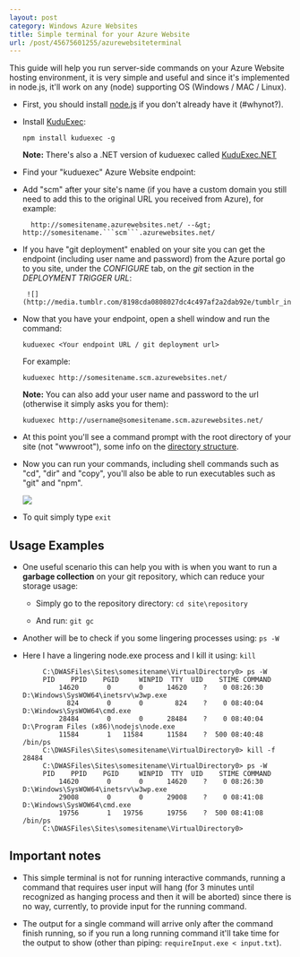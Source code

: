 ```yaml
---
layout: post
category: Windows Azure Websites
title: Simple terminal for your Azure Website
url: /post/45675601255/azurewebsiteterminal
---
```


This guide will help you run server-side commands on your Azure Website hosting environment, it is very simple and useful and since it's implemented in node.js, it'll work on any (node) supporting OS (Windows / MAC / Linux).


- First, you should install [node.js](http://nodejs.org/) if you don't already have it (#whynot?).

- Install [KuduExec](http://github.com/projectkudu/KuduExec):

    ```npm install kuduexec -g```

    **Note:** There's also a .NET version of kuduexec called [KuduExec.NET](https://github.com/projectkudu/KuduExec.NET)

- Find your "kuduexec" Azure Website endpoint:

 - Add "scm" after your site's name (if you have a custom domain you still need to add this to the original URL you received from Azure), for example:
   
         http://somesitename.azurewebsites.net/ --&gt; http://somesitename.```scm```.azurewebsites.net/

 - If you have "git deployment" enabled on your site you can get the endpoint (including user name and password) from the Azure portal go to you site, under the *CONFIGURE* tab, on the *git* section in the *DEPLOYMENT TRIGGER URL*:

        ![](http://media.tumblr.com/8198cda0808027dc4c497af2a2dab92e/tumblr_inline_mjujt54Sf01qz4rgp.png)

- Now that you have your endpoint, open a shell window and run the command:

    ```kuduexec <Your endpoint URL / git deployment url>```

    For example:

    ```kuduexec http://somesitename.scm.azurewebsites.net/```

    **Note:** You can also add your user name and password to the url (otherwise it simply asks you for them):

    ```kuduexec http://username@somesitename.scm.azurewebsites.net/```

- At this point you'll see a command prompt with the root directory of your site (not "wwwroot"), some info on the [directory structure](https://github.com/projectkudu/kudu/wiki/File-structure-on-azure).

- Now you can run your commands, including shell commands such as "cd", "dir" and "copy", you'll also be able to run executables such as "git" and "npm".

    ![](http://media.tumblr.com/4ed73405533466c160ba3b8813410293/tumblr_inline_mjtbgdkD031qz4rgp.png)

- To quit simply type ```exit```

## Usage Examples

- One useful scenario this can help you with is when you want to run a **garbage collection** on your git repository, which can reduce your storage usage:
  - Simply go to the repository directory: ```cd site\repository```

  - And run: ```git gc```

- Another will be to check if you some lingering processes using: ```ps -W```

 - Here I have a lingering node.exe process and I kill it using: ```kill```

			C:\DWASFiles\Sites\somesitename\VirtualDirectory0> ps -W
			PID    PPID    PGID     WINPID  TTY  UID    STIME COMMAND
			    14620       0       0      14620    ?    0 08:26:30 D:\Windows\SysWOW64\inetsrv\w3wp.exe
			      824       0       0        824    ?    0 08:40:04 D:\Windows\SysWOW64\cmd.exe
			    28484       0       0      28484    ?    0 08:40:04 D:\Program Files (x86)\nodejs\node.exe
			    11584       1   11584      11584    ?  500 08:40:48 /bin/ps
			C:\DWASFiles\Sites\somesitename\VirtualDirectory0> kill -f 28484
			C:\DWASFiles\Sites\somesitename\VirtualDirectory0> ps -W
			PID    PPID    PGID     WINPID  TTY  UID    STIME COMMAND
			    14620       0       0      14620    ?    0 08:26:30 D:\Windows\SysWOW64\inetsrv\w3wp.exe
			    29008       0       0      29008    ?    0 08:41:08 D:\Windows\SysWOW64\cmd.exe
			    19756       1   19756      19756    ?  500 08:41:08 /bin/ps
			C:\DWASFiles\Sites\somesitename\VirtualDirectory0>



## Important notes

- This simple terminal is not for running interactive commands, running a command that requires user input will hang (for 3 minutes until recognized as hanging process and then it will be aborted) since there is no way, currently, to provide input for the running command.

- The output for a single command will arrive only after the command finish running, so if you run a long running command it'll take time for the output to show
(other than piping: ```requireInput.exe < input.txt```).
